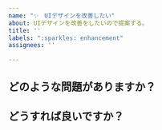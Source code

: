 ```yaml
---
name: "✨　UIデザインを改善したい"
about: UIデザインを改善をしたいので提案する。
title: ''
labels: ":sparkles: enhancement"
assignees: ''

---
```


## どのような問題がありますか？

## どうすれば良いですか？
